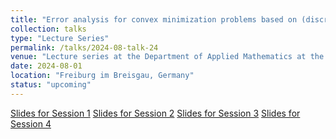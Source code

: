 ```yaml
---
title: "Error analysis for convex minimization problems based on (discrete) convex duality"
collection: talks
type: "Lecture Series"
permalink: /talks/2024-08-talk-24
venue: "Lecture series at the Department of Applied Mathematics at the University of Freiburg"
date: 2024-08-01
location: "Freiburg im Breisgau, Germany"
status: "upcoming"
--- 
```


[Slides for Session 1](./slides/Freiburg_Session1.pdf) 
[Slides for Session 2](./slides/Freiburg_Session2.pdf) 
[Slides for Session 3](./slides/Freiburg_Session3.pdf) 
[Slides for Session 4](./slides/Freiburg_Session4.pdf) 